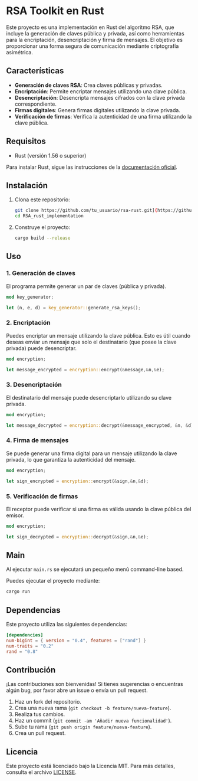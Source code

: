 
# RSA Toolkit en Rust

Este proyecto es una implementación en Rust del algoritmo RSA, que incluye la generación de claves pública y privada, así como herramientas para la encriptación, desencriptación y firma de mensajes. El objetivo es proporcionar una forma segura de comunicación mediante criptografía asimétrica.

## Características

- **Generación de claves RSA**: Crea claves públicas y privadas.
- **Encriptación**: Permite encriptar mensajes utilizando una clave pública.
- **Desencriptación**: Desencripta mensajes cifrados con la clave privada correspondiente.
- **Firmas digitales**: Genera firmas digitales utilizando la clave privada.
- **Verificación de firmas**: Verifica la autenticidad de una firma utilizando la clave pública.

## Requisitos

- Rust (versión 1.56 o superior)

Para instalar Rust, sigue las instrucciones de la [documentación oficial](https://www.rust-lang.org/tools/install).

## Instalación

1. Clona este repositorio:

   ```bash
   git clone https://github.com/tu_usuario/rsa-rust.git](https://github.com/MicroxOndas/RSA_rust_implementation)
   cd RSA_rust_implementation
   ```

2. Construye el proyecto:

   ```bash
   cargo build --release
   ```

## Uso

### 1. Generación de claves

El programa permite generar un par de claves (pública y privada).

```rust
mod key_generator;

let (n, e, d) = key_generator::generate_rsa_keys();
```

### 2. Encriptación

Puedes encriptar un mensaje utilizando la clave pública. Esto es útil cuando deseas enviar un mensaje que solo el destinatario (que posee la clave privada) puede desencriptar.

```rust
mod encryption;

let message_encrypted = encryption::encrypt(&message,&n,&e);
```

### 3. Desencriptación

El destinatario del mensaje puede desencriptarlo utilizando su clave privada.

```rust
mod encryption;

let message_decrypted = encryption::decrypt(&message_encrypted, &n, &d).to_string();
```

### 4. Firma de mensajes

Se puede generar una firma digital para un mensaje utilizando la clave privada, lo que garantiza la autenticidad del mensaje.

```rust
mod encryption;

let sign_encrypted = encryption::encrypt(&sign,&n,&d);
```

### 5. Verificación de firmas

El receptor puede verificar si una firma es válida usando la clave pública del emisor.

```rust
mod encryption;

let sign_decrypted = encryption::decrypt(&sign,&n,&e);
```

## Main

Al ejecutar  `main.rs` se ejecutará un pequeño menú command-line based.

Puedes ejecutar el proyecto mediante:

```bash
cargo run
```

## Dependencias

Este proyecto utiliza las siguientes dependencias:

```toml
[dependencies]
num-bigint = { version = "0.4", features = ["rand"] }
num-traits = "0.2"
rand = "0.8"
```

## Contribución

¡Las contribuciones son bienvenidas! Si tienes sugerencias o encuentras algún bug, por favor abre un issue o envía un pull request.

1. Haz un fork del repositorio.
2. Crea una nueva rama (`git checkout -b feature/nueva-feature`).
3. Realiza tus cambios.
4. Haz un commit (`git commit -am 'Añadir nueva funcionalidad'`).
5. Sube tu rama (`git push origin feature/nueva-feature`).
6. Crea un pull request.

## Licencia

Este proyecto está licenciado bajo la Licencia MIT. Para más detalles, consulta el archivo [LICENSE](./LICENSE).
